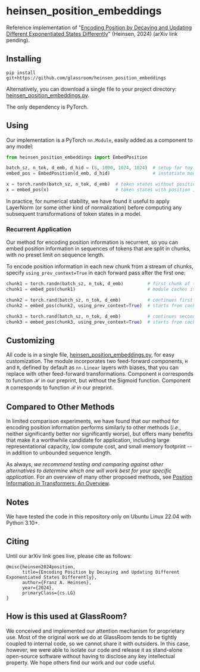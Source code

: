 # heinsen_position_embeddings

Reference implementation of "[Encoding Position by Decaying and Updating Different Exponentiated States Differently](assets/preprint.pdf)" (Heinsen, 2024) (arXiv link pending).


## Installing

```
pip install git+https://github.com/glassroom/heinsen_position_embeddings
```

Alternatively, you can download a single file to your project directory: [heinsen_position_embeddings.py](heinsen_position_embeddings/heinsen_position_embeddings.py).

The only dependency is PyTorch.


## Using

Our implementation is a PyTorch `nn.Module`, easily added as a component to any model:

```python
from heinsen_position_embeddings import EmbedPosition

batch_sz, n_tok, d_emb, d_hid = (8, 1000, 1024, 1024)  # setup for toy exampe
embed_pos = EmbedPosition(d_emb, d_hid)                # instatiate module

x = torch.randn(batch_sz, n_tok, d_emb)  # token states without position info
x = embed_pos(x)                         # token states with position info
```

In practice, for numerical stability, we have found it useful to apply LayerNorm (or some other kind of normalization) before computing any subsequent transformations of token states in a model.


### Recurrent Application

Our method for encoding position information is recurrent, so you can embed position information in sequences of tokens that are split in chunks, with no preset limit on sequence length.

To encode position information in each new chunk from a stream of chunks, specify `using_prev_context=True` in each forward pass after the first one:

```python
chunk1 = torch.randn(batch_sz, n_tok, d_emb)         # first chunk of tokens
chunk1 = embed_pos(chunk1)                           # module caches its ending state

chunk2 = torch.rand(batch_sz, n_tok, d_emb)          # continues first chunk
chunk2 = embed_pos(chunk2, using_prev_context=True)  # starts from cached state

chunk3 = torch.rand(batch_sz, n_tok, d_emb)          # continues second chunk
chunk3 = embed_pos(chunk3, using_prev_context=True)  # starts from cached state
```


## Customizing

All code is in a single file, [heinsen_position_embeddings.py](heinsen_position_embeddings/heinsen_position_embeddings.py), for easy customization. The module incorporates two feed-forward components, `H` and `R`, defined by default as `nn.Linear` layers with biases, that you can replace with other feed-forward transformations. Component `H` corresponds to function $\mathcal{H}$ in our preprint, but without the Sigmoid function. Component `R` corresponds to function $\mathcal{R}$ in our preprint.


## Compared to Other Methods

In limited comparison experiments, we have found that our method for encoding position information performs similarly to other methods (_i.e._, neither significantly better nor significantly worse), but offers many benefits that make it a worthwhile candidate for application, including large representational capacity, low compute cost, and small memory footprint -- in addition to unbounded sequence length.

As always, _we recommend testing and comparing against other alternatives to determine which one will work best for your specific application_. For an overview of many other proposed methods, see [Position Information in Transformers: An Overview](https://direct.mit.edu/coli/article/48/3/733/111478/Position-Information-in-Transformers-An-Overview).


## Notes

We have tested the code in this repository only on Ubuntu Linux 22.04 with Python 3.10+.


## Citing

Until our arXiv link goes live, please cite as follows:

```
@misc{heinsen2024position,
      title={Encoding Position by Decaying and Updating Different Exponentiated States Differently}, 
      author={Franz A. Heinsen},
      year={2024},
      primaryClass={cs.LG}
}
```


## How is this used at GlassRoom?

We conceived and implemented our attention mechanism for proprietary use. Most of the original work we do at GlassRoom tends to be tightly coupled to internal code, so we cannot share it with outsiders. In this case, however, we were able to isolate our code and release it as stand-alone open-source software without having to disclose any key intellectual property. We hope others find our work and our code useful.
